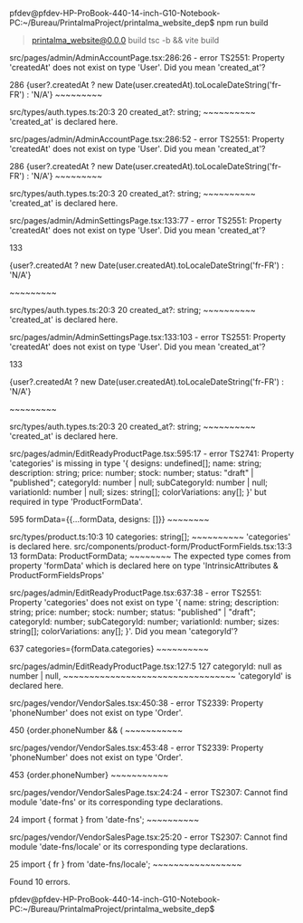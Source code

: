 pfdev@pfdev-HP-ProBook-440-14-inch-G10-Notebook-PC:~/Bureau/PrintalmaProject/printalma_website_dep$ npm run build

> printalma_website@0.0.0 build
> tsc -b && vite build

src/pages/admin/AdminAccountPage.tsx:286:26 - error TS2551: Property 'createdAt' does not exist on type 'User'. Did you mean 'created_at'?

286                   {user?.createdAt ? new Date(user.createdAt).toLocaleDateString('fr-FR') : 'N/A'}
                             ~~~~~~~~~

  src/types/auth.types.ts:20:3
    20   created_at?: string;
         ~~~~~~~~~~
    'created_at' is declared here.

src/pages/admin/AdminAccountPage.tsx:286:52 - error TS2551: Property 'createdAt' does not exist on type 'User'. Did you mean 'created_at'?

286                   {user?.createdAt ? new Date(user.createdAt).toLocaleDateString('fr-FR') : 'N/A'}
                                                       ~~~~~~~~~

  src/types/auth.types.ts:20:3
    20   created_at?: string;
         ~~~~~~~~~~
    'created_at' is declared here.

src/pages/admin/AdminSettingsPage.tsx:133:77 - error TS2551: Property 'createdAt' does not exist on type 'User'. Did you mean 'created_at'?

133                 <p className="text-sm text-gray-900 dark:text-white">{user?.createdAt ? new Date(user.createdAt).toLocaleDateString('fr-FR') : 'N/A'}</p>
                                                                                ~~~~~~~~~

  src/types/auth.types.ts:20:3
    20   created_at?: string;
         ~~~~~~~~~~
    'created_at' is declared here.

src/pages/admin/AdminSettingsPage.tsx:133:103 - error TS2551: Property 'createdAt' does not exist on type 'User'. Did you mean 'created_at'?

133                 <p className="text-sm text-gray-900 dark:text-white">{user?.createdAt ? new Date(user.createdAt).toLocaleDateString('fr-FR') : 'N/A'}</p>
                                                                                                          ~~~~~~~~~

  src/types/auth.types.ts:20:3
    20   created_at?: string;
         ~~~~~~~~~~
    'created_at' is declared here.

src/pages/admin/EditReadyProductPage.tsx:595:17 - error TS2741: Property 'categories' is missing in type '{ designs: undefined[]; name: string; description: string; price: number; stock: number; status: "draft" | "published"; categoryId: number | null; subCategoryId: number | null; variationId: number | null; sizes: string[]; colorVariations: any[]; }' but required in type 'ProductFormData'.

595                 formData={{...formData, designs: []}}
                    ~~~~~~~~

  src/types/product.ts:10:3
    10   categories: string[];
         ~~~~~~~~~~
    'categories' is declared here.
  src/components/product-form/ProductFormFields.tsx:13:3
    13   formData: ProductFormData;
         ~~~~~~~~
    The expected type comes from property 'formData' which is declared here on type 'IntrinsicAttributes & ProductFormFieldsProps'

src/pages/admin/EditReadyProductPage.tsx:637:38 - error TS2551: Property 'categories' does not exist on type '{ name: string; description: string; price: number; stock: number; status: "published" | "draft"; categoryId: number; subCategoryId: number; variationId: number; sizes: string[]; colorVariations: any[]; }'. Did you mean 'categoryId'?

637                 categories={formData.categories}
                                         ~~~~~~~~~~

  src/pages/admin/EditReadyProductPage.tsx:127:5
    127     categoryId: null as number | null,
            ~~~~~~~~~~~~~~~~~~~~~~~~~~~~~~~~~
    'categoryId' is declared here.

src/pages/vendor/VendorSales.tsx:450:38 - error TS2339: Property 'phoneNumber' does not exist on type 'Order'.

450                               {order.phoneNumber && (
                                         ~~~~~~~~~~~

src/pages/vendor/VendorSales.tsx:453:48 - error TS2339: Property 'phoneNumber' does not exist on type 'Order'.

453                                   <span>{order.phoneNumber}</span>
                                                   ~~~~~~~~~~~

src/pages/vendor/VendorSalesPage.tsx:24:24 - error TS2307: Cannot find module 'date-fns' or its corresponding type declarations.

24 import { format } from 'date-fns';
                          ~~~~~~~~~~

src/pages/vendor/VendorSalesPage.tsx:25:20 - error TS2307: Cannot find module 'date-fns/locale' or its corresponding type declarations.

25 import { fr } from 'date-fns/locale';
                      ~~~~~~~~~~~~~~~~~


Found 10 errors.

pfdev@pfdev-HP-ProBook-440-14-inch-G10-Notebook-PC:~/Bureau/PrintalmaProject/printalma_website_dep$